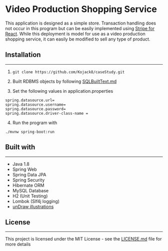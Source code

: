 # Video Production Shopping Service
This application is designed as a simple store. Transaction handling does not occur in this program but can be easily implemented using [Stripe for React](https://www.npmjs.com/package/react-stripe-checkout). While this deployment is model for use as a video production shopping service, it can easily be modified to sell any type of product.

## Installation
---
1. ``` git clone https://github.com/Kojack8/caseStudy.git ```

2. Built RDBMS objects by following [SQLBuiltText.md](./SQLBuildText.md)

3. Set the following values in application.properties
```
spring.datasource.url=
spring.datasource.username=
spring.datasource.password=
spring.datasource.driver-class-name =
```

4. Run the program with
```
./mvnw spring-boot:run
```

## Built with
---
* Java 1.8
* Spring Web
* Spring Data JPA
* Spring Security
* Hibernate ORM
* MySQL Database
* H2 (Unit Testing)
* Lombok (Slf4j logging)
* [unDraw illustrations](https://undraw.co/illustrations)

## License
---
This project is licensed under the MIT License - see the [LICENSE.md](./LICENSE.md) file for more details

